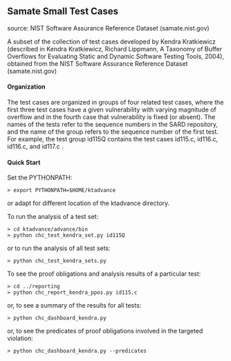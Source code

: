 ## Samate Small Test Cases
source: NIST Software Assurance Reference Dataset (samate.nist.gov)

A subset of the collection of test cases developed by Kendra Kratkiewicz
(described in Kendra Kratkiewicz, Richard Lippmann, A Taxonomy of Buffer Overflows
for Evaluating Static and Dynamic Software Testing Tools, 2004), obtained
from the NIST Software Assurance Reference Dataset (samate.nist.gov)

#### Organization
The test cases are organized in groups of four related test cases, where the
first three test cases have a given vulnerability with varying magnitude of
overflow and in the fourth case that vulnerability is fixed (or absent). The
names of the tests refer to the sequence numbers in the SARD repository, and
the name of the group refers to the sequence number of the first test. For
example, the test group id115Q contains the test cases id115.c, id116.c,
id116.c, and id117.c . 

#### Quick Start
Set the PYTHONPATH:
```
> export PYTHONPATH=$HOME/ktadvance
```
or adapt for different location of the ktadvance directory.

To run the analysis of a test set:
```
> cd ktadvance/advance/bin
> python chc_test_kendra_set.py id115Q
```
or to run the analysis of all test sets:
```
> python chc_test_kendra_sets.py
```
To see the proof obligations and analysis results of a particular
test:
```
> cd ../reporting
> python chc_report_kendra_ppos.py id115.c
```
or, to see a summary of the results for all tests:
```
> python chc_dashboard_kendra.py
```
or, to see the predicates of proof obligations involved in the
targeted violation:
```
> python chc_dashboard_kendra.py --predicates
```

